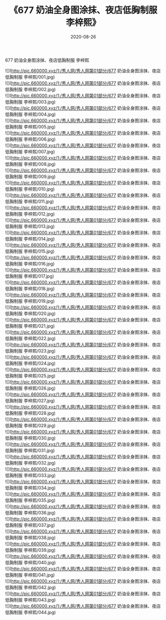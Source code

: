 ﻿---
layout: post
title:  《677 奶油全身图涂抹、夜店低胸制服 李梓熙》
date:   2020-08-26
img: http://pic.660000.xyz/1:/秀人网/秀人网第01部分/677 奶油全身图涂抹、夜店低胸制服 李梓熙/000.jpg
categories: [美女, 清纯, 唯美]
---

677 奶油全身图涂抹、夜店低胸制服 李梓熙

  ![](http://pic.660000.xyz/1:/秀人网/秀人网第01部分/677 奶油全身图涂抹、夜店低胸制服 李梓熙/001.jpg) <br> ![](http://pic.660000.xyz/1:/秀人网/秀人网第01部分/677 奶油全身图涂抹、夜店低胸制服 李梓熙/002.jpg) <br> ![](http://pic.660000.xyz/1:/秀人网/秀人网第01部分/677 奶油全身图涂抹、夜店低胸制服 李梓熙/003.jpg) <br> ![](http://pic.660000.xyz/1:/秀人网/秀人网第01部分/677 奶油全身图涂抹、夜店低胸制服 李梓熙/004.jpg) <br> ![](http://pic.660000.xyz/1:/秀人网/秀人网第01部分/677 奶油全身图涂抹、夜店低胸制服 李梓熙/005.jpg) <br> ![](http://pic.660000.xyz/1:/秀人网/秀人网第01部分/677 奶油全身图涂抹、夜店低胸制服 李梓熙/006.jpg) <br> ![](http://pic.660000.xyz/1:/秀人网/秀人网第01部分/677 奶油全身图涂抹、夜店低胸制服 李梓熙/007.jpg) <br> ![](http://pic.660000.xyz/1:/秀人网/秀人网第01部分/677 奶油全身图涂抹、夜店低胸制服 李梓熙/008.jpg) <br> ![](http://pic.660000.xyz/1:/秀人网/秀人网第01部分/677 奶油全身图涂抹、夜店低胸制服 李梓熙/009.jpg) <br> ![](http://pic.660000.xyz/1:/秀人网/秀人网第01部分/677 奶油全身图涂抹、夜店低胸制服 李梓熙/010.jpg) <br> ![](http://pic.660000.xyz/1:/秀人网/秀人网第01部分/677 奶油全身图涂抹、夜店低胸制服 李梓熙/011.jpg) <br> ![](http://pic.660000.xyz/1:/秀人网/秀人网第01部分/677 奶油全身图涂抹、夜店低胸制服 李梓熙/012.jpg) <br> ![](http://pic.660000.xyz/1:/秀人网/秀人网第01部分/677 奶油全身图涂抹、夜店低胸制服 李梓熙/013.jpg) <br> ![](http://pic.660000.xyz/1:/秀人网/秀人网第01部分/677 奶油全身图涂抹、夜店低胸制服 李梓熙/014.jpg) <br> ![](http://pic.660000.xyz/1:/秀人网/秀人网第01部分/677 奶油全身图涂抹、夜店低胸制服 李梓熙/015.jpg) <br> ![](http://pic.660000.xyz/1:/秀人网/秀人网第01部分/677 奶油全身图涂抹、夜店低胸制服 李梓熙/016.jpg) <br> ![](http://pic.660000.xyz/1:/秀人网/秀人网第01部分/677 奶油全身图涂抹、夜店低胸制服 李梓熙/017.jpg) <br> ![](http://pic.660000.xyz/1:/秀人网/秀人网第01部分/677 奶油全身图涂抹、夜店低胸制服 李梓熙/018.jpg) <br> ![](http://pic.660000.xyz/1:/秀人网/秀人网第01部分/677 奶油全身图涂抹、夜店低胸制服 李梓熙/019.jpg) <br> ![](http://pic.660000.xyz/1:/秀人网/秀人网第01部分/677 奶油全身图涂抹、夜店低胸制服 李梓熙/020.jpg) <br> ![](http://pic.660000.xyz/1:/秀人网/秀人网第01部分/677 奶油全身图涂抹、夜店低胸制服 李梓熙/021.jpg) <br> ![](http://pic.660000.xyz/1:/秀人网/秀人网第01部分/677 奶油全身图涂抹、夜店低胸制服 李梓熙/022.jpg) <br> ![](http://pic.660000.xyz/1:/秀人网/秀人网第01部分/677 奶油全身图涂抹、夜店低胸制服 李梓熙/023.jpg) <br> ![](http://pic.660000.xyz/1:/秀人网/秀人网第01部分/677 奶油全身图涂抹、夜店低胸制服 李梓熙/024.jpg) <br> ![](http://pic.660000.xyz/1:/秀人网/秀人网第01部分/677 奶油全身图涂抹、夜店低胸制服 李梓熙/025.jpg) <br> ![](http://pic.660000.xyz/1:/秀人网/秀人网第01部分/677 奶油全身图涂抹、夜店低胸制服 李梓熙/026.jpg) <br> ![](http://pic.660000.xyz/1:/秀人网/秀人网第01部分/677 奶油全身图涂抹、夜店低胸制服 李梓熙/027.jpg) <br> ![](http://pic.660000.xyz/1:/秀人网/秀人网第01部分/677 奶油全身图涂抹、夜店低胸制服 李梓熙/028.jpg) <br> ![](http://pic.660000.xyz/1:/秀人网/秀人网第01部分/677 奶油全身图涂抹、夜店低胸制服 李梓熙/029.jpg) <br> ![](http://pic.660000.xyz/1:/秀人网/秀人网第01部分/677 奶油全身图涂抹、夜店低胸制服 李梓熙/030.jpg) <br> ![](http://pic.660000.xyz/1:/秀人网/秀人网第01部分/677 奶油全身图涂抹、夜店低胸制服 李梓熙/031.jpg) <br> ![](http://pic.660000.xyz/1:/秀人网/秀人网第01部分/677 奶油全身图涂抹、夜店低胸制服 李梓熙/032.jpg) <br> ![](http://pic.660000.xyz/1:/秀人网/秀人网第01部分/677 奶油全身图涂抹、夜店低胸制服 李梓熙/033.jpg) <br> ![](http://pic.660000.xyz/1:/秀人网/秀人网第01部分/677 奶油全身图涂抹、夜店低胸制服 李梓熙/034.jpg) <br> ![](http://pic.660000.xyz/1:/秀人网/秀人网第01部分/677 奶油全身图涂抹、夜店低胸制服 李梓熙/035.jpg) <br> ![](http://pic.660000.xyz/1:/秀人网/秀人网第01部分/677 奶油全身图涂抹、夜店低胸制服 李梓熙/036.jpg) <br> ![](http://pic.660000.xyz/1:/秀人网/秀人网第01部分/677 奶油全身图涂抹、夜店低胸制服 李梓熙/037.jpg) <br> ![](http://pic.660000.xyz/1:/秀人网/秀人网第01部分/677 奶油全身图涂抹、夜店低胸制服 李梓熙/038.jpg) <br> ![](http://pic.660000.xyz/1:/秀人网/秀人网第01部分/677 奶油全身图涂抹、夜店低胸制服 李梓熙/039.jpg) <br> ![](http://pic.660000.xyz/1:/秀人网/秀人网第01部分/677 奶油全身图涂抹、夜店低胸制服 李梓熙/040.jpg) <br> ![](http://pic.660000.xyz/1:/秀人网/秀人网第01部分/677 奶油全身图涂抹、夜店低胸制服 李梓熙/041.jpg) <br> ![](http://pic.660000.xyz/1:/秀人网/秀人网第01部分/677 奶油全身图涂抹、夜店低胸制服 李梓熙/042.jpg) <br> ![](http://pic.660000.xyz/1:/秀人网/秀人网第01部分/677 奶油全身图涂抹、夜店低胸制服 李梓熙/043.jpg) <br> ![](http://pic.660000.xyz/1:/秀人网/秀人网第01部分/677 奶油全身图涂抹、夜店低胸制服 李梓熙/044.jpg) <br>